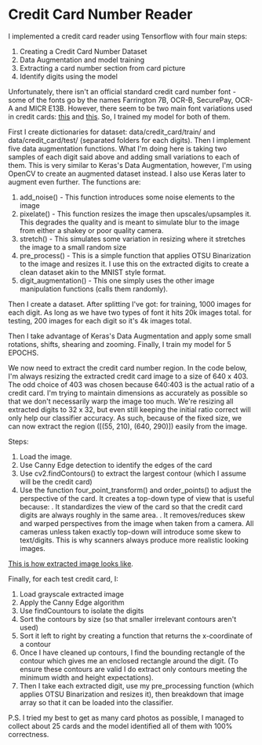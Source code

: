 # Credit Card Number Reader

I implemented a credit card reader using Tensorflow with four main steps:
1. Creating a Credit Card Number Dataset
2. Data Augmentation and model training
3. Extracting a card number section from card picture
4. Identify digits using the model

Unfortunately, there isn't an official standard credit card number font - some of the fonts go by the names Farrington 7B, OCR-B, SecurePay, OCR-A and MICR E13B. However, there seem to be two main font variations used in credit cards: [this](data/creditcard_digits1.jpg) and [this](data/creditcard_digits2.jpg).
So, I trained my model for both of them.

First I create dictionaries for dataset: data/credit_card/train/ and data/credit_card/test/ (separated folders for each digits).
Then I implement five data augmentation functions. What I'm doing here is taking two samples of each digit said above and adding small variations to each of them. This is very similar to Keras's Data Augmentation, however, I'm using OpenCV to create an augmented dataset instead. I also use Keras later to augment even further. The functions are:
1. add_noise() - This function introduces some noise elements to the image
2. pixelate() - This function resizes the image then upscales/upsamples it. This degrades the quality and is meant to simulate blur to the image from either a shakey or poor quality camera.
3. stretch() - This simulates some variation in resizing where it stretches the image to a small random size
4. pre_process() - This is a simple function that applies OTSU Binarization to the image and resizes it. I use this on the extracted digits to create a clean dataset akin to the MNIST style format.
5. digit_augmentation() - This one simply uses the other image manipulation functions (calls them randomly).

Then I create a dataset. After splitting I've got:
for training, 1000 images for each digit. As long as we have two types of font it hits 20k images total.
for testing, 200 images for each digit so it's 4k images total.

Then I take advantage of Keras's Data Augmentation and apply some small rotations, shifts, shearing and zooming. Finally, I train my model for 5 EPOCHS.

We now need to extract the credit card number region. In the code below, I'm always resizing the extracted credit card image to a size of 640 x 403. The odd choice of 403 was chosen because 640:403 is the actual ratio of a credit card. I'm trying to maintain dimensions as accurately as possible so that we don't necessarily warp the image too much.
We're resizing all extracted digits to 32 x 32, but even still keeping the initial ratio correct will only help our classifier accuracy.
As such, because of the fixed size, we can now extract the region ([(55, 210), (640, 290)]) easily from the image.

Steps:
1. Load the image.
2. Use Canny Edge detection to identify the edges of the card
3. Use cv2.findContours() to extract the largest contour (which I assume will be the credit card)
4. Use the function four_point_transform() and order_points() to adjust the perspective of the card. It creates a top-down type of view that is useful because:
. It standardizes the view of the card so that the credit card digits are always roughly in the same area.
. It removes/reduces skew and warped perspectives from the image when taken from a camera. All cameras unless taken exactly top-down will introduce some skew to text/digits. This is why scanners always produce more realistic looking images.

[This is how extracted image looks like](data/credit_card_extracted_digits.jpg).


Finally, for each test credit card, I:
1. Load grayscale extracted image
2. Apply the Canny Edge algorithm
3. Use findCountours to isolate the digits
4. Sort the contours by size (so that smaller irrelevant contours aren't used)
5. Sort it left to right by creating a function that returns the x-coordinate of a contour
6. Once I have cleaned up contours, I find the bounding rectangle of the contour which gives me an enclosed rectangle around the digit. (To ensure these contours are valid I do extract only contours meeting the minimum width and height expectations).
7. Then I take each extracted digit, use my pre_processing function (which applies OTSU Binarization and resizes it), then breakdown that image array so that it can be loaded into the classifier.

P.S. I tried my best to get as many card photos as possible, I managed to collect about 25 cards and the model identified all of them with 100% correctness. 
